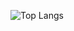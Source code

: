 ![Top Langs](https://github-readme-stats.vercel.app/api/top-langs/?username=1s22s1&theme=catppuccin_latte)
